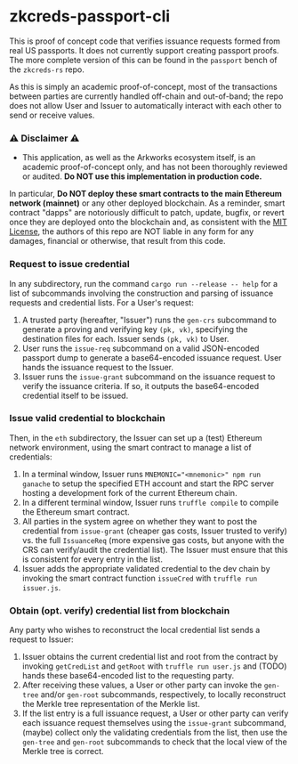 # zkcreds-passport-cli

This is proof of concept code that verifies issuance requests formed from real US passports. It does not currently support creating passport proofs. The more complete version of this can be found in the `passport` bench of the `zkcreds-rs` repo.

As this is simply an academic proof-of-concept, most of the transactions between parties are currently handled off-chain and out-of-band; the repo does not allow User and Issuer to automatically interact with each other to send or receive values.

### ⚠ Disclaimer ⚠

* This application, as well as the Arkworks ecosystem itself, is an academic proof-of-concept only, and has not been thoroughly reviewed or audited. **Do NOT use this implementation in production code.**

In particular, **Do NOT deploy these smart contracts to the main Ethereum network (mainnet)** or any other deployed blockchain. As a reminder, smart contract "dapps" are notoriously difficult to patch, update, bugfix, or revert once they are deployed onto the blockchain and, as consistent with the [MIT License](LICENSE-MIT), the authors of this repo are NOT liable in any form for any damages, financial or otherwise, that result from this code.

### Request to issue credential

In any subdirectory, run the command `cargo run --release -- help` for a list of subcommands involving the construction and parsing of issuance requests and credential lists. For a User's request:
1. A trusted party (hereafter, "Issuer") runs the `gen-crs` subcommand to generate a proving and verifying key `(pk, vk)`, specifying the destination files for each. Issuer sends `(pk, vk)` to User.
2. User runs the `issue-req` subcommand on a valid JSON-encoded passport dump to generate a base64-encoded issuance request. User hands the issuance request to the Issuer.
3. Issuer runs the `issue-grant` subcommand on the issuance request to verify the issuance criteria. If so, it outputs the base64-encoded credential itself to be issued.

### Issue valid credential to blockchain

Then, in the `eth` subdirectory, the Issuer can set up a (test) Ethereum network environment, using the smart contract to manage a list of credentials:
1. In a terminal window, Issuer runs `MNEMONIC="<mnemonic>" npm run ganache` to setup the specified ETH account and start the RPC server hosting a development fork of the current Ethereum chain.
2. In a different terminal window, Issuer runs `truffle compile` to compile the Ethereum smart contract.
3. All parties in the system agree on whether they want to post the credential from `issue-grant` (cheaper gas costs, Issuer trusted to verify) vs. the full `IssuanceReq` (more expensive gas costs, but anyone with the CRS can verify/audit the credential list). The Issuer must ensure that this is consistent for every entry in the list. 
4. Issuer adds the appropriate validated credential to the dev chain by invoking the smart contract function `issueCred` with `truffle run issuer.js`.

### Obtain (opt. verify) credential list from blockchain

Any party who wishes to reconstruct the local credential list sends a request to Issuer:
1. Issuer obtains the current credential list and root from the contract by invoking `getCredList` and `getRoot` with `truffle run user.js` and (TODO) hands these base64-encoded list to the requesting party.
2. After receiving these values, a User or other party can invoke the `gen-tree` and/or `gen-root` subcommands, respectively, to locally reconstruct the Merkle tree representation of the Merkle list.
3. If the list entry is a full issuance request, a User or other party can verify each issuance request themselves using the `issue-grant` subcommand, (maybe) collect only the validating credentials from the list, then use the `gen-tree` and `gen-root` subcommands to check that the local view of the Merkle tree is correct.
